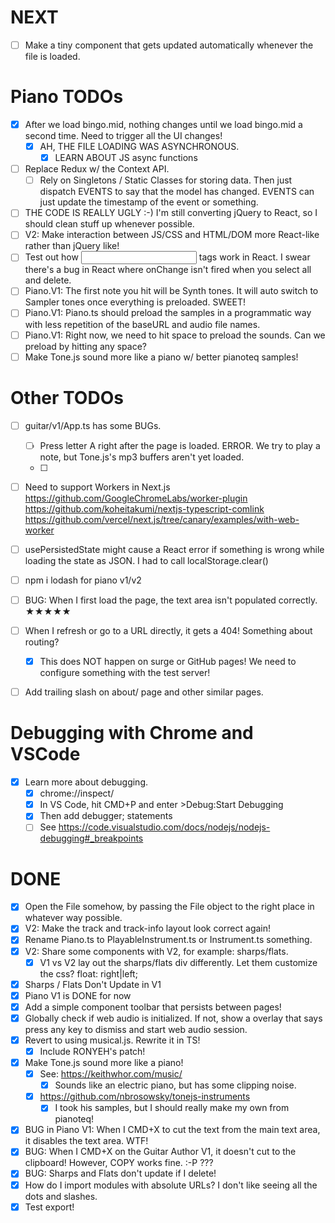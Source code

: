 <!--
- [ ] This is a todo item.
[//]: # (This is a comment. Ugly!)
-->

# NEXT

-   [ ] Make a tiny component that gets updated automatically whenever the file is loaded.

# Piano TODOs

-   [x] After we load bingo.mid, nothing changes until we load bingo.mid a second time. Need to trigger all the UI changes!
    -   [x] AH, THE FILE LOADING WAS ASYNCHRONOUS.
        -   [x] LEARN ABOUT JS async functions
-   [ ] Replace Redux w/ the Context API.
    -   [ ] Rely on Singletons / Static Classes for storing data. Then just dispatch EVENTS to say that the model has changed. EVENTS can just update the timestamp of the event or something.
-   [ ] THE CODE IS REALLY UGLY :-) I'm still converting jQuery to React, so I should clean stuff up whenever possible.
-   [ ] V2: Make interaction between JS/CSS and HTML/DOM more React-like rather than jQuery like!
-   [ ] Test out how <input> tags work in React. I swear there's a bug in React where onChange isn't fired when you select all and delete.
-   [ ] Piano.V1: The first note you hit will be Synth tones. It will auto switch to Sampler tones once everything is preloaded. SWEET!
-   [ ] Piano.V1: Piano.ts should preload the samples in a programmatic way with less repetition of the baseURL and audio file names.
-   [ ] Piano.V1: Right now, we need to hit space to preload the sounds. Can we preload by hitting any space?
-   [ ] Make Tone.js sound more like a piano w/ better pianoteq samples!

# Other TODOs

-   [ ] guitar/v1/App.ts has some BUGs.

    -   [ ] Press letter A right after the page is loaded. ERROR. We try to play a note, but Tone.js's mp3 buffers aren't yet loaded.
    -   [ ]

-   [ ] Need to support Workers in Next.js
        https://github.com/GoogleChromeLabs/worker-plugin
        https://github.com/koheitakumi/nextjs-typescript-comlink
        https://github.com/vercel/next.js/tree/canary/examples/with-web-worker
-   [ ] usePersistedState might cause a React error if something is wrong while loading the state as JSON. I had to call localStorage.clear()
-   [ ] npm i lodash for piano v1/v2
-   [ ] BUG: When I first load the page, the text area isn't populated correctly. ★★★★★
-   [ ] When I refresh or go to a URL directly, it gets a 404! Something about routing?
    -   [x] This does NOT happen on surge or GitHub pages! We need to configure something with the test server!
-   [ ] Add trailing slash on about/ page and other similar pages.

# Debugging with Chrome and VSCode

-   [x] Learn more about debugging.
    -   [x] chrome://inspect/
    -   [x] In VS Code, hit CMD+P and enter >Debug:Start Debugging
    -   [x] Then add debugger; statements
    -   [ ] See https://code.visualstudio.com/docs/nodejs/nodejs-debugging#_breakpoints

# DONE

-   [x] Open the File somehow, by passing the File object to the right place in whatever way possible.
-   [x] V2: Make the track and track-info layout look correct again!
-   [x] Rename Piano.ts to PlayableInstrument.ts or Instrument.ts something.
-   [x] V2: Share some components with V2, for example: sharps/flats.
    -   [x] V1 vs V2 lay out the sharps/flats div differently. Let them customize the css? float: right|left;
-   [x] Sharps / Flats Don't Update in V1
-   [x] Piano V1 is DONE for now
-   [x] Add a simple component toolbar that persists between pages!
-   [x] Globally check if web audio is initialized. If not, show a overlay that says press any key to dismiss and start web audio session.
-   [x] Revert to using musical.js. Rewrite it in TS!
    -   [x] Include RONYEH's patch!
-   [x] Make Tone.js sound more like a piano!
    -   [x] See: https://keithwhor.com/music/
        -   [x] Sounds like an electric piano, but has some clipping noise.
    -   [x] https://github.com/nbrosowsky/tonejs-instruments
        -   [x] I took his samples, but I should really make my own from pianoteq!
-   [x] BUG in Piano V1: When I CMD+X to cut the text from the main text area, it disables the text area. WTF!
-   [x] BUG: When I CMD+X on the Guitar Author V1, it doesn't cut to the clipboard! However, COPY works fine. :-P ???
-   [x] BUG: Sharps and Flats don't update if I delete!
-   [x] How do I import modules with absolute URLs? I don't like seeing all the dots and slashes.
-   [x] Test export!
